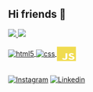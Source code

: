 ## Hi friends 👋

<div>
  <a href="https://github.com/ronaldluizz">
  <img height="170em" src="https://github-readme-stats.vercel.app/api?username=ronaldluizz&show_icons=true&theme=dark&include_all_commits=true&count_private=true"/>
  <img height="150em" src="https://github-readme-stats.vercel.app/api/top-langs/?username=ronaldluizz&layout=compact&langs_count=6&theme=dark"/>
</div>


<div style="display: inline_block"><br/>
  <img align="center" alt="html5" height="30" width="40" src="https://cdn.jsdelivr.net/gh/devicons/devicon/icons/html5/html5-original.svg"/> 
  <img align="center" alt="css" height="30" width="40" src="https://cdn.jsdelivr.net/gh/devicons/devicon/icons/css3/css3-original.svg"/> 
  <img align="center" alt="js" height="30" width="40" src="https://raw.githubusercontent.com/devicons/devicon/master/icons/javascript/javascript-plain.svg"/> 
</div>

##
[![Instagram](https://img.shields.io/badge/Instagram-E4405F?style=for-the-badge&logo=instagram&logoColor=white)](https://instagram.com/ronaldluiiz.4)
[![Linkedin](https://img.shields.io/badge/LinkedIn-0077B5?style=for-the-badge&logo=linkedin&logoColor=white)](https://www.linkedin.com/in/ronald-casimiro/)
